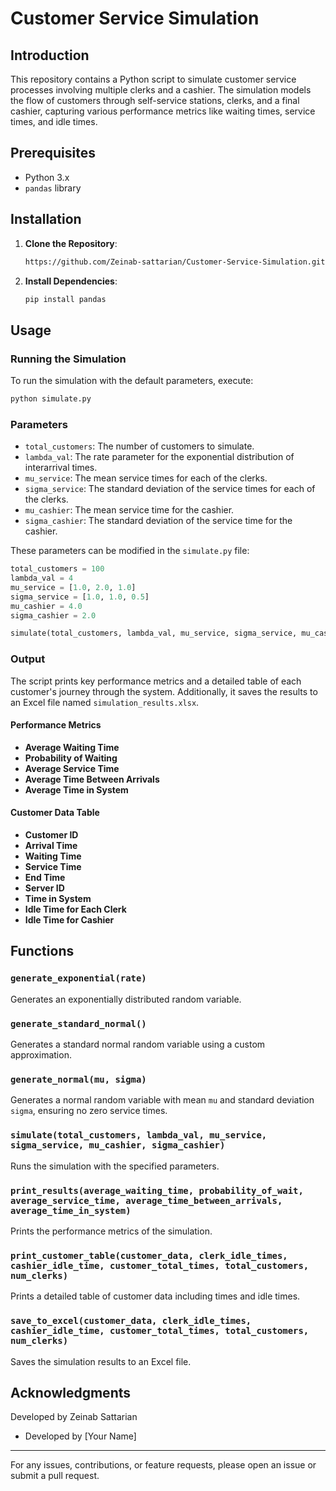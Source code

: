 # Customer Service Simulation

## Introduction

This repository contains a Python script to simulate customer service processes involving multiple clerks and a cashier. The simulation models the flow of customers through self-service stations, clerks, and a final cashier, capturing various performance metrics like waiting times, service times, and idle times.

## Prerequisites

- Python 3.x
- `pandas` library

## Installation

1. **Clone the Repository**:

   ```bash
   https://github.com/Zeinab-sattarian/Customer-Service-Simulation.git
   ```

2. **Install Dependencies**:

   ```bash
   pip install pandas
   ```

## Usage

### Running the Simulation

To run the simulation with the default parameters, execute:

```bash
python simulate.py
```

### Parameters

- `total_customers`: The number of customers to simulate.
- `lambda_val`: The rate parameter for the exponential distribution of interarrival times.
- `mu_service`: The mean service times for each of the clerks.
- `sigma_service`: The standard deviation of the service times for each of the clerks.
- `mu_cashier`: The mean service time for the cashier.
- `sigma_cashier`: The standard deviation of the service time for the cashier.

These parameters can be modified in the `simulate.py` file:

```python
total_customers = 100
lambda_val = 4
mu_service = [1.0, 2.0, 1.0]
sigma_service = [1.0, 1.0, 0.5]
mu_cashier = 4.0
sigma_cashier = 2.0

simulate(total_customers, lambda_val, mu_service, sigma_service, mu_cashier, sigma_cashier)
```

### Output

The script prints key performance metrics and a detailed table of each customer's journey through the system. Additionally, it saves the results to an Excel file named `simulation_results.xlsx`.

#### Performance Metrics

- **Average Waiting Time**
- **Probability of Waiting**
- **Average Service Time**
- **Average Time Between Arrivals**
- **Average Time in System**

#### Customer Data Table

- **Customer ID**
- **Arrival Time**
- **Waiting Time**
- **Service Time**
- **End Time**
- **Server ID**
- **Time in System**
- **Idle Time for Each Clerk**
- **Idle Time for Cashier**

## Functions

### `generate_exponential(rate)`

Generates an exponentially distributed random variable.

### `generate_standard_normal()`

Generates a standard normal random variable using a custom approximation.

### `generate_normal(mu, sigma)`

Generates a normal random variable with mean `mu` and standard deviation `sigma`, ensuring no zero service times.

### `simulate(total_customers, lambda_val, mu_service, sigma_service, mu_cashier, sigma_cashier)`

Runs the simulation with the specified parameters.

### `print_results(average_waiting_time, probability_of_wait, average_service_time, average_time_between_arrivals, average_time_in_system)`

Prints the performance metrics of the simulation.

### `print_customer_table(customer_data, clerk_idle_times, cashier_idle_time, customer_total_times, total_customers, num_clerks)`

Prints a detailed table of customer data including times and idle times.

### `save_to_excel(customer_data, clerk_idle_times, cashier_idle_time, customer_total_times, total_customers, num_clerks)`

Saves the simulation results to an Excel file.

## Acknowledgments
Developed by Zeinab Sattarian

- Developed by [Your Name]

---

For any issues, contributions, or feature requests, please open an issue or submit a pull request.
